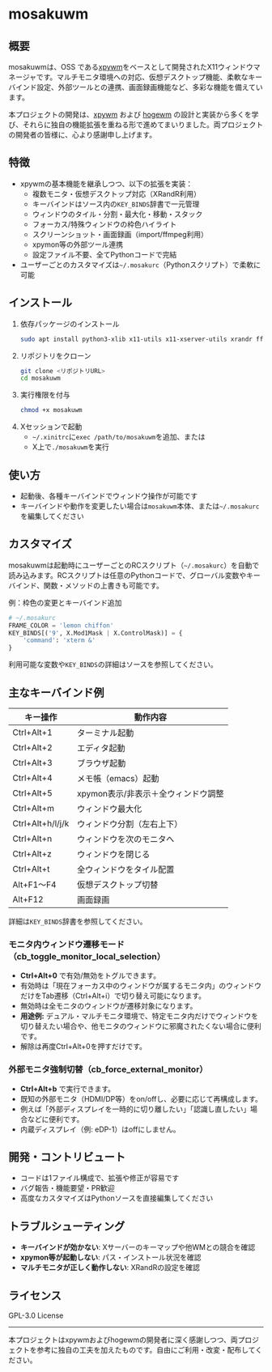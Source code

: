 # mosakuwm

## 概要
mosakuwmは、OSS である[xpywm](https://github.com/h-ohsaki/xpywm)をベースとして開発されたX11ウィンドウマネージャです。マルチモニタ環境への対応、仮想デスクトップ機能、柔軟なキーバインド設定、外部ツールとの連携、画面録画機能など、多彩な機能を備えています。

本プロジェクトの開発は、[xpywm](https://github.com/h-ohsaki/xpywm) および [hogewm](https://github.com/void-hoge/hogewm) の設計と実装から多くを学び、それらに独自の機能拡張を重ねる形で進めてまいりました。両プロジェクトの開発者の皆様に、心より感謝申し上げます。
## 特徴
- xpywmの基本機能を継承しつつ、以下の拡張を実装：
  - 複数モニタ・仮想デスクトップ対応（XRandR利用）
  - キーバインドはソース内の`KEY_BINDS`辞書で一元管理
  - ウィンドウのタイル・分割・最大化・移動・スタック
  - フォーカス/特殊ウィンドウの枠色ハイライト
  - スクリーンショット・画面録画（import/ffmpeg利用）
  - xpymon等の外部ツール連携
  - 設定ファイル不要、全てPythonコードで完結
- ユーザーごとのカスタマイズは`~/.mosakurc`（Pythonスクリプト）で柔軟に可能

## インストール
1. 依存パッケージのインストール
   ```sh
   sudo apt install python3-xlib x11-utils x11-xserver-utils xrandr ffmpeg pactl
   ```
2. リポジトリをクローン
   ```sh
   git clone <リポジトリURL>
   cd mosakuwm
   ```
3. 実行権限を付与
   ```sh
   chmod +x mosakuwm
   ```
4. Xセッションで起動
   - `~/.xinitrc`に`exec /path/to/mosakuwm`を追加、または
   - X上で`./mosakuwm`を実行

## 使い方
- 起動後、各種キーバインドでウィンドウ操作が可能です
- キーバインドや動作を変更したい場合は`mosakuwm`本体、または`~/.mosakurc`を編集してください

## カスタマイズ
mosakuwmは起動時にユーザーごとのRCスクリプト（`~/.mosakurc`）を自動で読み込みます。RCスクリプトは任意のPythonコードで、グローバル変数やキーバインド、関数・メソッドの上書きも可能です。

例：枠色の変更とキーバインド追加
```python
# ~/.mosakurc
FRAME_COLOR = 'lemon chiffon'
KEY_BINDS[('9', X.Mod1Mask | X.ControlMask)] = {
    'command': 'xterm &'
}
```

利用可能な変数や`KEY_BINDS`の詳細はソースを参照してください。

## 主なキーバインド例
| キー操作             | 動作内容                     |
|----------------------|------------------------------|
| Ctrl+Alt+1           | ターミナル起動               |
| Ctrl+Alt+2           | エディタ起動                 |
| Ctrl+Alt+3           | ブラウザ起動                 |
| Ctrl+Alt+4           | メモ帳（emacs）起動          |
| Ctrl+Alt+5           | xpymon表示/非表示＋全ウィンドウ調整 |
| Ctrl+Alt+m           | ウィンドウ最大化             |
| Ctrl+Alt+h/l/j/k     | ウィンドウ分割（左右上下）   |
| Ctrl+Alt+n           | ウィンドウを次のモニタへ      |
| Ctrl+Alt+z           | ウィンドウを閉じる           |
| Ctrl+Alt+t           | 全ウィンドウをタイル配置      |
| Alt+F1～F4           | 仮想デスクトップ切替         |
| Alt+F12              | 画面録画                     |

詳細は`KEY_BINDS`辞書を参照してください。

### モニタ内ウィンドウ遷移モード（cb_toggle_monitor_local_selection）
- **Ctrl+Alt+0** で有効/無効をトグルできます。
- 有効時は「現在フォーカス中のウィンドウが属するモニタ内」のウィンドウだけをTab遷移（Ctrl+Alt+i）で切り替え可能になります。
- 無効時は全モニタのウィンドウが遷移対象になります。
- **用途例:** デュアル・マルチモニタ環境で、特定モニタ内だけでウィンドウを切り替えたい場合や、他モニタのウィンドウに邪魔されたくない場合に便利です。
- 解除は再度Ctrl+Alt+0を押すだけです。

### 外部モニタ強制切替（cb_force_external_monitor）
- **Ctrl+Alt+b** で実行できます。
- 既知の外部モニタ（HDMI/DP等）をon/offし、必要に応じて再構成します。
- 例えば「外部ディスプレイを一時的に切り離したい」「認識し直したい」場合などに便利です。
- 内蔵ディスプレイ（例: eDP-1）はoffにしません。

## 開発・コントリビュート
- コードは1ファイル構成で、拡張や修正が容易です
- バグ報告・機能要望・PR歓迎
- 高度なカスタマイズはPythonソースを直接編集してください

## トラブルシューティング
- **キーバインドが効かない**: Xサーバーのキーマップや他WMとの競合を確認
- **xpymon等が起動しない**: パス・インストール状況を確認
- **マルチモニタが正しく動作しない**: XRandRの設定を確認

## ライセンス
GPL-3.0 License

---

本プロジェクトはxpywmおよびhogewmの開発者に深く感謝しつつ、両プロジェクトを参考に独自の工夫を加えたものです。自由にご利用・改変・配布してください。

